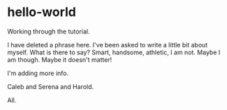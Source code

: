# hello-world
Working through the tutorial.

I have deleted a phrase here. I've been asked to write a little bit about myself. What is there to say? Smart, handsome, athletic, I am not. Maybe I am though. Maybe it doesn't matter!

I'm adding more info.

Caleb and Serena and Harold.

All.
